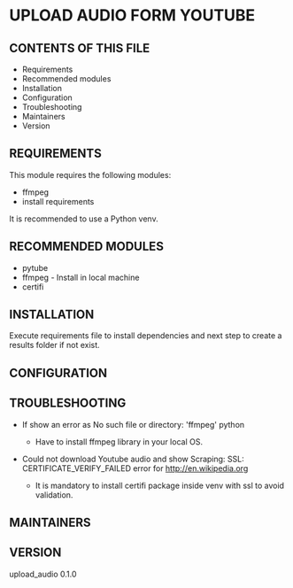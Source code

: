 # UPLOAD AUDIO FORM YOUTUBE

CONTENTS OF THIS FILE
---------------------

 * Requirements
 * Recommended modules
 * Installation
 * Configuration
 * Troubleshooting
 * Maintainers
 * Version

REQUIREMENTS
------------

This module requires the following modules:

 * ffmpeg
 * install requirements

It is recommended to use a Python venv.

RECOMMENDED MODULES
-------------------

 * pytube
 * ffmpeg - Install in local machine
 * certifi

INSTALLATION
------------

Execute requirements file to install dependencies and next step to create a results folder if not exist.

CONFIGURATION
-------------

TROUBLESHOOTING
---------------

* If show an error as No such file or directory: 'ffmpeg' python

    - Have to install ffmpeg library in your local OS.
    
* Could not download Youtube audio and show Scraping: SSL: CERTIFICATE_VERIFY_FAILED error for http://en.wikipedia.org
    
    - It is mandatory to install certifi package inside venv with ssl to avoid validation.
    
MAINTAINERS
-----------


VERSION
-----------
upload_audio 0.1.0